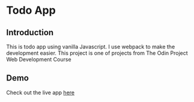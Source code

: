 # Todo App

## Introduction 

This is todo app using vanilla Javascript. I use webpack to make the development easier. This project is one of projects from The Odin Project Web Development Course

## Demo
Check out the live app [here](https://ardiandev.github.io/todo-app/)
